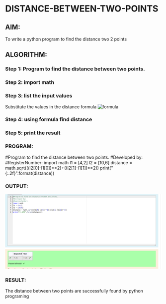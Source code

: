 # DISTANCE-BETWEEN-TWO-POINTS

## AIM:
To write a python program to find the distance two 2 points
## ALGORITHM:
### Step 1: Program to find the distance between two points.
### Step 2: import math
### Step 3: list the input values
Substitute the values in the distance formula  ![formula](/formula.jpg)
### Step 4: using formula find distance
### Step 5: print the result
### PROGRAM:
#Program to find the distance between two points.
#Developed by: 
#RegisterNumber:
import math
l1 = [4,2]
l2 = [10,6]
distance = math.sqrt(((l2[0]-l1[0])**2)+((l2[1]-l1[1])**2))
print("{:.2f}".format(distance))


### OUTPUT:
![](cr.png)

### RESULT:
The distance between two points are successfully found by python programing